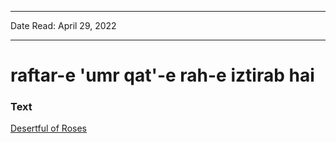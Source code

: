 ***
Date Read: April 29, 2022
***

# raftar-e 'umr qat'-e rah-e iztirab hai

### Text
[Desertful of Roses](http://www.columbia.edu/itc/mealac/pritchett/00ghalib/152/index_152.html)

